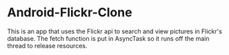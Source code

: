 # Android-Flickr-Clone

This is an app that uses the Flickr api to search and view pictures in Flickr's database. The fetch function is put in AsyncTask so it runs off the main thread to release resources. 

